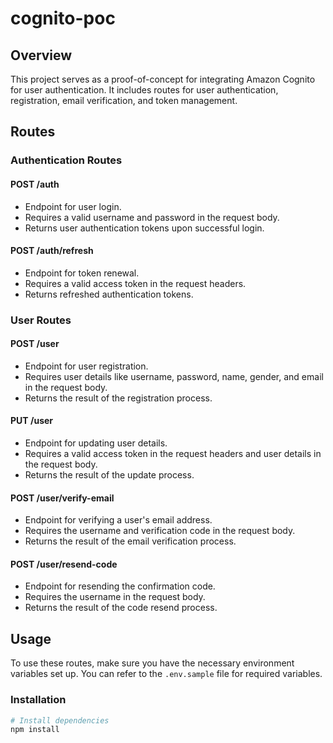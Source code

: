# cognito-poc

## Overview

This project serves as a proof-of-concept for integrating Amazon Cognito for user authentication. It includes routes for user authentication, registration, email verification, and token management.

## Routes

### Authentication Routes

#### POST /auth
- Endpoint for user login.
- Requires a valid username and password in the request body.
- Returns user authentication tokens upon successful login.

#### POST /auth/refresh
- Endpoint for token renewal.
- Requires a valid access token in the request headers.
- Returns refreshed authentication tokens.

### User Routes

#### POST /user
- Endpoint for user registration.
- Requires user details like username, password, name, gender, and email in the request body.
- Returns the result of the registration process.

#### PUT /user
- Endpoint for updating user details.
- Requires a valid access token in the request headers and user details in the request body.
- Returns the result of the update process.

#### POST /user/verify-email
- Endpoint for verifying a user's email address.
- Requires the username and verification code in the request body.
- Returns the result of the email verification process.

#### POST /user/resend-code
- Endpoint for resending the confirmation code.
- Requires the username in the request body.
- Returns the result of the code resend process.

## Usage

To use these routes, make sure you have the necessary environment variables set up. You can refer to the `.env.sample` file for required variables.

### Installation

```bash
# Install dependencies
npm install
